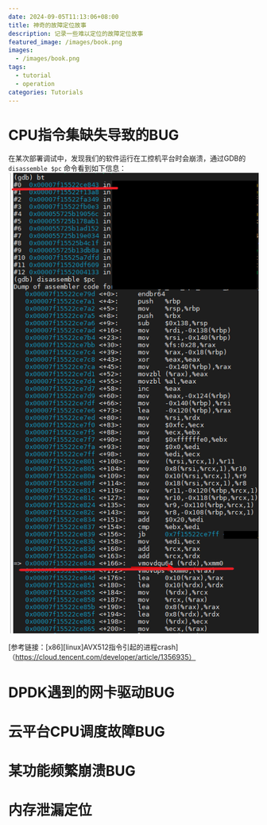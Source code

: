 ```yaml
---
date: 2024-09-05T11:13:06+08:00
title: 神奇的故障定位故事
description: 记录一些难以定位的故障定位故事
featured_image: /images/book.png
images:
  - /images/book.png
tags:
  - tutorial
  - operation
categories: Tutorials
---
```

# CPU指令集缺失导致的BUG
在某次部署调试中，发现我们的软件运行在工控机平台时会崩溃，通过GDB的`disassemble $pc` 命令看到如下信息：
![GDB调试信息](picture/pic_for_bug/1.png)

[参考链接：[x86][linux]AVX512指令引起的进程crash]（https://cloud.tencent.com/developer/article/1356935）
# DPDK遇到的网卡驱动BUG

# 云平台CPU调度故障BUG

# 某功能频繁崩溃BUG

# 内存泄漏定位
